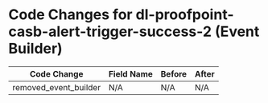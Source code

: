 # Code Changes for dl-proofpoint-casb-alert-trigger-success-2 (Event Builder)

| Code Change | Field Name | Before | After |
|-------------|------------|--------|-------|
| removed_event_builder | N/A | N/A | N/A |